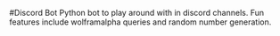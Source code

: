 #Discord Bot
Python bot to play around with in discord channels. Fun features include wolframalpha queries and random number generation.
